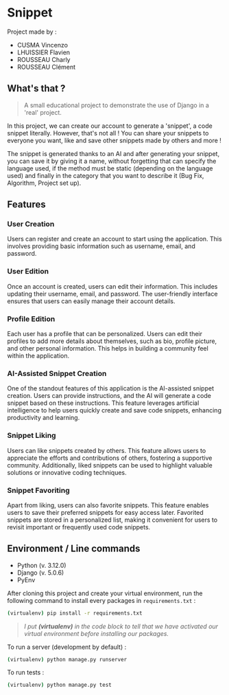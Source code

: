 # Snippet

Project made by :

- CUSMA Vincenzo
- LHUISSIER Flavien
- ROUSSEAU Charly
- ROUSSEAU Clément

## What's that ?

> A small educational project to demonstrate the use of Django in a 'real' project.

In this project, we can create our account to generate a 'snippet', a code snippet literally.
However, that's not all ! You can share your snippets to everyone you want, like and save other snippets made by others and more !

The snippet is generated thanks to an AI and after generating your snippet, you can save it by giving it a name, without forgetting that can specify the language used, if the method must be static (depending on the language used) and finally in the category that you want to describe it (Bug Fix, Algorithm, Project set up).

## Features

### User Creation
Users can register and create an account to start using the application. This involves providing basic information such as username, email, and password.

### User Edition
Once an account is created, users can edit their information. This includes updating their username, email, and password. The user-friendly interface ensures that users can easily manage their account details.

### Profile Edition
Each user has a profile that can be personalized. Users can edit their profiles to add more details about themselves, such as bio, profile picture, and other personal information. This helps in building a community feel within the application.

### AI-Assisted Snippet Creation
One of the standout features of this application is the AI-assisted snippet creation. Users can provide instructions, and the AI will generate a code snippet based on these instructions. This feature leverages artificial intelligence to help users quickly create and save code snippets, enhancing productivity and learning.

### Snippet Liking
Users can like snippets created by others. This feature allows users to appreciate the efforts and contributions of others, fostering a supportive community. Additionally, liked snippets can be used to highlight valuable solutions or innovative coding techniques.

### Snippet Favoriting
Apart from liking, users can also favorite snippets. This feature enables users to save their preferred snippets for easy access later. Favorited snippets are stored in a personalized list, making it convenient for users to revisit important or frequently used code snippets.

## Environment / Line commands

- Python (v. 3.12.0)
- Django (v. 5.0.6)
- PyEnv

After cloning this project and create your virtual environment, run the following command to install every packages in `requirements.txt` :

```bash
(virtualenv) pip install -r requirements.txt
```

> _I put **(virtualenv)** in the code block to tell that we have activated our virtual environment before installing our packages._

To run a server (development by default) :

```bash
(virtualenv) python manage.py runserver
```

To run tests :

```bash
(virtualenv) python manage.py test
```
